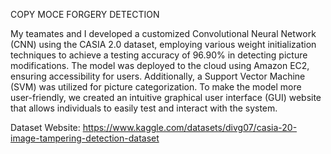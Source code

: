 COPY MOCE FORGERY DETECTION 

My teamates and I developed a customized Convolutional Neural Network (CNN) using the CASIA 2.0 dataset, employing various weight initialization techniques to achieve a testing accuracy of 96.90% in detecting picture modifications. The model was deployed to the cloud using Amazon EC2, ensuring accessibility for users. Additionally, a Support Vector Machine (SVM) was utilized for picture categorization. To make the model more user-friendly, we created an intuitive graphical user interface (GUI) website that allows individuals to easily test and interact with the system.

Dataset Website: https://www.kaggle.com/datasets/divg07/casia-20-image-tampering-detection-dataset
